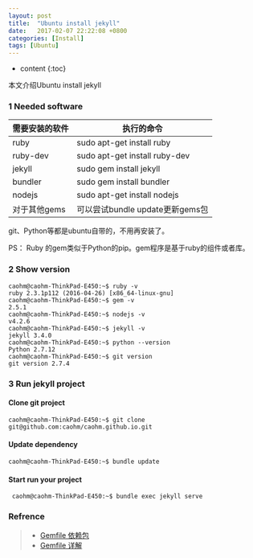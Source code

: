 ```yaml
---
layout: post
title:  "Ubuntu install jekyll"
date:   2017-02-07 22:22:08 +0800
categories: [Install]
tags: [Ubuntu]
---
```


* content
{:toc}


本文介绍Ubuntu install jekyll










### 1 Needed software 

|需要安装的软件 |执行的命令 |
|---|---|
|ruby	|sudo apt-get install ruby|
|ruby-dev	|sudo apt-get install ruby-dev|
|jekyll	|sudo gem install jekyll|
|bundler	|sudo gem install bundler|
|nodejs	|sudo apt-get install nodejs|
|对于其他gems	|可以尝试bundle update更新gems包|

git、Python等都是ubuntu自带的，不用再安装了。

PS： Ruby 的gem类似于Python的pip。gem程序是基于ruby的组件或者库。

### 2 Show version

``` shell
caohm@caohm-ThinkPad-E450:~$ ruby -v
ruby 2.3.1p112 (2016-04-26) [x86_64-linux-gnu]
caohm@caohm-ThinkPad-E450:~$ gem -v
2.5.1
caohm@caohm-ThinkPad-E450:~$ nodejs -v
v4.2.6
caohm@caohm-ThinkPad-E450:~$ jekyll -v
jekyll 3.4.0
caohm@caohm-ThinkPad-E450:~$ python --version
Python 2.7.12
caohm@caohm-ThinkPad-E450:~$ git version
git version 2.7.4

```

### 3 Run jekyll project

#### Clone git project

``` shell
caohm@caohm-ThinkPad-E450:~$ git clone git@github.com:caohm/caohm.github.io.git
```

#### Update dependency 

``` shell
caohm@caohm-ThinkPad-E450:~$ bundle update
```

#### Start run your project

``` shell
 caohm@caohm-ThinkPad-E450:~$ bundle exec jekyll serve
```

### Refrence

> - [Gemfile 依赖包](http://blog.csdn.net/alada007/article/details/8035316)
> - [Gemfile 详解](http://www.w2bc.com/Article/66273)

